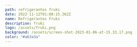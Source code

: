 ```yaml
---
path: refrigerantes fruki
date: 2022-11-12T01:08:15.362Z
name: Refrigerantes Fruki
description: fruki
logo: /assets/fruki.png
background: /assets/screen-shot-2023-01-06-at-15.33.17.png
color: "#a63a3a"
---
```

